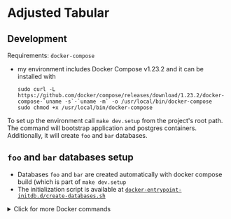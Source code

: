 # Adjusted Tabular

## Development

Requirements: `docker-compose`
  - my environment includes Docker Compose v1.23.2 and it can be installed with
      ```
      sudo curl -L https://github.com/docker/compose/releases/download/1.23.2/docker-compose-`uname -s`-`uname -m` -o /usr/local/bin/docker-compose
      sudo chmod +x /usr/local/bin/docker-compose
      ```

To set up the environment call `make dev.setup` from the project's root path.
The command will bootstrap application and postgres containers.
Additionally, it will create `foo` and `bar` databases.

## `foo` and `bar` databases setup

- Databases `foo` and `bar` are created automatically with docker compose build (which is part of `make dev.setup`
- The initialization script is available at [`docker-entrypoint-initdb.d/create-databases.sh`](/docker-entrypoint-initdb.d/create-databases.sh)

<details>
  <summary>Click for more Docker commands</summary>
  <p>

We'll use the `docker` cli to run the sql script in the postgres container.

```
# set up dev environment
make dev.setup

# create databases from sql script
docker ps
docker exec -it adjusted_tabular_db_1 psql -U postgres -f /scripts/create_databases.sql
# verify databases presence
docker exec -it adjusted_tabular_db_1 psql -U postgres -c "\l"

# /scripts/create_databases.sql
CREATE DATABASE foo;
CREATE DATABASE bar;

# in the need of the fresh start, we can delete existing containers and images
# example for docker container removal
docker ps | grep adjusted_tabular_db | awk '{print $1}' | xargs docker rm -f
```

  </p>
</details>
